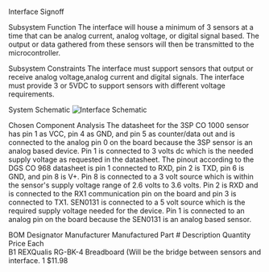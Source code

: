 Interface Signoff

Subsystem Function
The interface will house a minimum of 3 sensors at a time that can be analog current, analog voltage, or digital signal based. The output or data gathered from these sensors will then be transmitted to the microcontroller.

Subsystem Constraints
The interface must support sensors that output or receive analog voltage,analog current and digital signals.
The interface must provide 3 or 5VDC to support sensors with different voltage requirements.

System Schematic
![Interface Schematic](https://user-images.githubusercontent.com/118490274/206822519-73ab0610-30a2-4b01-a183-2ac593d38109.JPG)

Chosen Component Analysis
The datasheet for the 3SP CO 1000 sensor has pin 1 as VCC, pin 4 as GND, and pin 5 as counter/data out and is connected to the analog pin 0 on the board because the 3SP sensor is an analog based device. Pin 1 is connected to 3 volts dc which is the needed supply voltage as requested in the datasheet.
The pinout according to the DGS CO 968 datasheet is pin 1 connected to RXD, pin 2 is TXD, pin 6 is GND, and pin 8 is V+. Pin 8 is connected to a 3 volt source which is within the sensor's supply voltage range of 2.6 volts to 3.6 volts. Pin 2 is RXD and is connected to the RX1 communication pin on the board and pin 3 is connected to TX1.
SEN0131 is connected to a 5 volt source which is the required supply voltage needed for the device. Pin 1 is connected to an analog pin on the board because the SEN0131 is an analog based sensor.

BOM
Designator	Manufacturer	Manufactured Part #	Description	Quantity	Price Each	
B1	REXQualis	RG-BK-4	Breadboard (Will be the bridge between sensors and interface.	1	$11.98	
